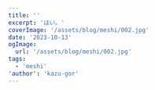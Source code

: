 ```yaml
---
title: ''
excerpt: 'はい。'
coverImage: '/assets/blog/meshi/002.jpg'
date: '2023-10-13'
ogImage:
  url: '/assets/blog/meshi/002.jpg'
tags:
  - 'meshi'
'author': 'kazu-gor'
---
```


